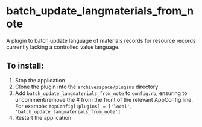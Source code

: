 # batch_update_langmaterials_from_note

A plugin to batch update language of materials records for resource records currently lacking a controlled value language.

## To install:

1. Stop the application
2. Clone the plugin into the `archivesspace/plugins` directory
3. Add `batch_update_langmaterials_from_note` to `config.rb`, ensuring to uncomment/remove the # from the front of the relevant AppConfig line.  For example:
`AppConfig[:plugins] = ['local', 'batch_update_langmaterials_from_note']`
4. Restart the application
